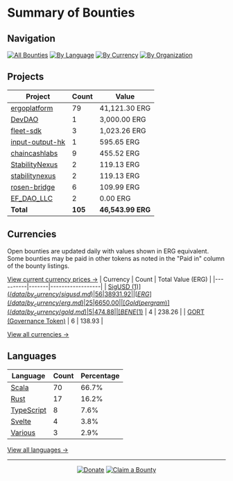 <!-- GENERATED FILE - DO NOT EDIT DIRECTLY -->
<!-- Generated on: 2025-05-26 12:45:45 -->

# Summary of Bounties

## Navigation

[![All Bounties](https://img.shields.io/badge/All%20Bounties-105-blue)](/data/all.md) [![By Language](https://img.shields.io/badge/By%20Language-8-green)](/data/summary.md#languages) [![By Currency](https://img.shields.io/badge/By%20Currency-7-yellow)](/data/summary.md#currencies) [![By Organization](https://img.shields.io/badge/By%20Organization-9-orange)](/data/summary.md#projects)

## Projects

| Project | Count | Value |
|----------|-------|-------|
| [ergoplatform](/data/by_org/ergoplatform.md) | 79 | 41,121.30 ERG |
| [DevDAO](/data/by_org/devdao.md) | 1 | 3,000.00 ERG |
| [fleet-sdk](/data/by_org/fleet-sdk.md) | 3 | 1,023.26 ERG |
| [input-output-hk](/data/by_org/input-output-hk.md) | 1 | 595.65 ERG |
| [chaincashlabs](/data/by_org/chaincashlabs.md) | 9 | 455.52 ERG |
| [StabilityNexus](/data/by_org/stabilitynexus.md) | 2 | 119.13 ERG |
| [stabilitynexus](/data/by_org/stabilitynexus.md) | 2 | 119.13 ERG |
| [rosen-bridge](/data/by_org/rosen-bridge.md) | 6 | 109.99 ERG |
| [EF_DAO_LLC](/data/by_org/ef_dao_llc.md) | 2 | 0.00 ERG |
| **Total** | **105** | **46,543.99 ERG** |

## Currencies

Open bounties are updated daily with values shown in ERG equivalent. Some bounties may be paid in other tokens as noted in the "Paid in" column of the bounty listings.

[View current currency prices →](/data/currency_prices.md)
| Currency | Count | Total Value (ERG) |
|----------|-------|------------------|
| [SigUSD ($1)](/data/by_currency/sigusd.md) | 56 | 38931.92 |
| [ERG](/data/by_currency/erg.md) | 25 | 6650.00 |
| [Gold (per gram)](/data/by_currency/gold.md) | 5 | 474.88 |
| [BENE ($1)](/data/by_currency/bene.md) | 4 | 238.26 |
| [GORT (Governance Token)](/data/by_currency/gort.md) | 6 | 138.93 |

[View all currencies →](/data/by_currency/)

## Languages

| Language | Count | Percentage |
|----------|-------|------------|
| [Scala](/data/by_language/scala.md) | 70 | 66.7% |
| [Rust](/data/by_language/rust.md) | 17 | 16.2% |
| [TypeScript](/data/by_language/typescript.md) | 8 | 7.6% |
| [Svelte](/data/by_language/svelte.md) | 4 | 3.8% |
| [Various](/data/by_language/various.md) | 3 | 2.9% |

[View all languages →](/data/by_language/)



---

<div align="center">
  <p>
    <a href="../docs/donate.md"><img src="https://img.shields.io/badge/❤️%20Donate-F44336" alt="Donate"></a>
    <a href="../docs/bounty-submission-guide.md#reserving-a-bounty"><img src="https://img.shields.io/badge/🔒%20How%20To%20Claim-4CAF50" alt="Claim a Bounty"></a>
  </p>
</div>


<!-- END OF GENERATED CONTENT -->

